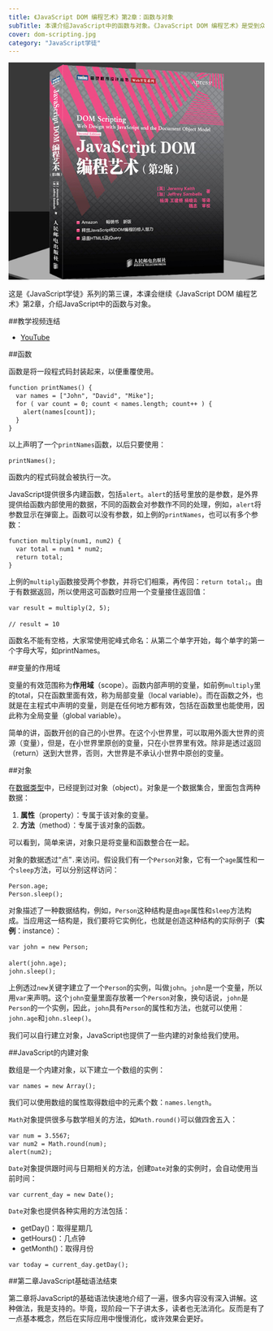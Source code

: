 ```yaml
---
title: 《JavaScript DOM 编程艺术》第2章：函数与对象
subTitle: 本课介绍JavaScript中的函数与对象。《JavaScript DOM 编程艺术》是受到众人推崇的JavaScript入门书籍。《JavaScript学徒》系列将以此书为教材来制作JavaScript学习影片。
cover: dom-scripting.jpg
category: "JavaScript学徒"
---
```


![JavaScript DOM 编程艺术](dom-scripting.jpg)

这是《JavaScript学徒》系列的第三课，本课会继续《JavaScript DOM 编程艺术》第2章，介绍JavaScript中的函数与对象。

##教学视频连结
* [YouTube](https://youtu.be/8CynRzsC74I)

##函数

函数是将一段程式码封装起来，以便重覆使用。

```
function printNames() {
  var names = ["John", "David", "Mike"];
  for ( var count = 0; count < names.length; count++ ) {
    alert(names[count]);
  }
}
```
以上声明了一个`printNames`函数，以后只要使用：

```
printNames();
```

函数内的程式码就会被执行一次。

JavaScript提供很多内建函数，包括`alert`。`alert`的括号里放的是参数，是外界提供给函数内部使用的数据，不同的函数会对参数作不同的处理，例如，`alert`将参数显示在弹窗上。函数可以没有参数，如上例的`printNames`，也可以有多个参数：

```
function multiply(num1, num2) {
  var total = num1 * num2;
  return total;
}
```

上例的`multiply`函数接受两个参数，并将它们相乘，再传回：`return total;`。由于有数据返回，所以使用这可函数时应用一个变量接住返回值：

```
var result = multiply(2, 5);

// result = 10
```

函数名不能有空格，大家常使用驼峰式命名：从第二个单字开始，每个单字的第一个字母大写，如printNames。

##变量的作用域

变量的有效范围称为**作用域**（scope）。函数内部声明的变量，如前例`multiply`里的total，只在函数里面有效，称为局部变量（local variable）。而在函数之外，也就是在主程式中声明的变量，则是在任何地方都有效，包括在函数里也能使用，因此称为全局变量（global variable）。

简单的讲，函数开创的自己的小世界。在这个小世界里，可以取用外面大世界的资源（变量），但是，在小世界里原创的变量，只在小世界里有效。除非是透过返回（return）送到大世界，否则，大世界是不承认小世界中原创的变量。

##对象

在[数据类型](/javascript-dom-data-type)中，已经提到过对象（object）。对象是一个数据集合，里面包含两种数据：

1. **属性**（property）：专属于该对象的变量。
2. **方法**（method）：专属于该对象的函数。

可以看到，简单来讲，对象只是将变量和函数整合在一起。

对象的数据透过“点”`.`来访问。假设我们有一个`Person`对象，它有一个`age`属性和一个`sleep`方法，可以分别这样访问：

```
Person.age;
Person.sleep();
```

对象描述了一种数据结构，例如，`Person`这种结构是由`age`属性和`sleep`方法构成。当应用这一结构是，我们要将它实例化，也就是创造这种结构的实际例子（**实例**：instance）：

```
var john = new Person;

alert(john.age);
john.sleep();
```

上例透过`new`关键字建立了一个`Person`的实例，叫做`john`。`john`是一个变量，所以用`var`来声明。这个`john`变量里面存放著一个`Person`对象，换句话说，`john`是`Person`的一个实例，因此，`john`具有`Person`的属性和方法，也就可以使用：`john.age`和`john.sleep()`。

我们可以自行建立对象，JavaScript也提供了一些内建的对象给我们使用。

##JavaScript的内建对象

数组是一个内建对象，以下建立一个数组的实例：

```
var names = new Array();
```

我们可以使用数组的属性取得数组中的元素个数：`names.length`。

`Math`对象提供很多与数学相关的方法，如`Math.round()`可以做四舍五入：

```
var num = 3.5567;
var num2 = Math.round(num);
alert(num2);
```

`Date`对象提供跟时间与日期相关的方法，创建`Date`对象的实例时，会自动使用当前时间：

```
var current_day = new Date();
```

`Date`对象也提供各种实用的方法包括：

* getDay()：取得星期几
* getHours()：几点钟
* getMonth()：取得月份

```
var today = current_day.getDay();
```

##第二章JavaScript基础语法结束

第二章将JavaScript的基础语法快速地介绍了一遍，很多内容没有深入讲解。这种做法，我是支持的。毕竟，现阶段一下子讲太多，读者也无法消化。反而是有了一点基本概念，然后在实际应用中慢慢消化，或许效果会更好。